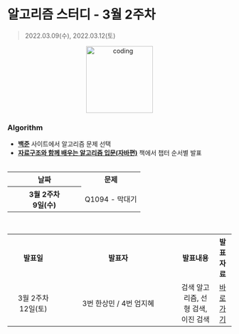 # 알고리즘 스터디 - 3월 2주차

> 2022.03.09(수), 2022.03.12(토)

<p align="center">
  <img src="https://user-images.githubusercontent.com/66001046/152260938-51b1334f-297f-4092-8f37-f02dc9cd3a07.png" alt="coding" width="150px" />
</p>

### Algorithm

- [**백준**](https://www.acmicpc.net/) 사이트에서 알고리즘 문제 선택
- [**자료구조와 함께 배우는 알고리즘 입문(자바편)**](https://www.easyspub.co.kr/) 책에서 챕터 순서별 발표<br><br>
<table>
	<tr>
		<th align="center">날짜</th>
		<th align="center">문제</th>
	</tr>
	<tr>
		<th rowspan="2" align="center" width="150px">
		3월 2주차<br>9일(수)
		</th>
		<td> Q1094 - 막대기 </td>
	</tr>
</table>
<br>
<table>
	<tr>
		<th>발표일</th>
		<th width="250px">발표자</th>
		<th>발표내용</th>
		<th>발표자료</th>
	</tr>
	<tr>
		<td align="center" width="100px">3월 2주차<br>12일(토)</td>
		<td align="center">3번 한상민 / 4번 엄지혜</td>
		<td align="center">검색 알고리즘, 선형 검색, 이진 검색</td>
		<td align="center"><a href="">바로가기</td>
</table>
